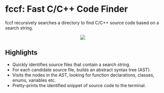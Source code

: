 # fccf: Fast C/C++ Code Finder

fccf recursively searches a directory to find C/C++ source code based on a search string.

<p align="center">
  <img src="https://user-images.githubusercontent.com/8450091/165386836-4370970c-78ae-4ae6-80d3-688ff253c972.gif"/> 
</p>

## Highlights

* Quickly identifies source files that contain a search string.
* For each candidate source file, builds an abstract syntax tree (AST).
* Visits the nodes in the AST, looking for function declarations, classes, enums, variables etc.
* Pretty-prints the identified snippet of source code to the terminal.
